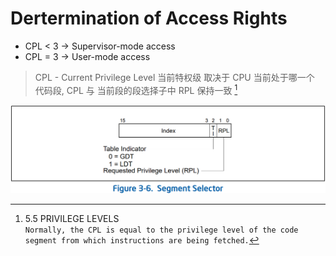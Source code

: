 # Dertermination of Access Rights

- CPL < 3 -> Supervisor-mode access
- CPL = 3 -> User-mode access

> CPL - Current Privilege Level 当前特权级
> 取决于 CPU 当前处于哪一个 代码段, CPL 与 当前段的段选择子中 RPL 保持一致 [^val]

[^val]: 5.5 PRIVILEGE LEVELS <br> `Normally, the CPL is equal to the privilege level of the code segment from which instructions are being fetched.`

![Segment Selector](Images/seg-selector.png)
